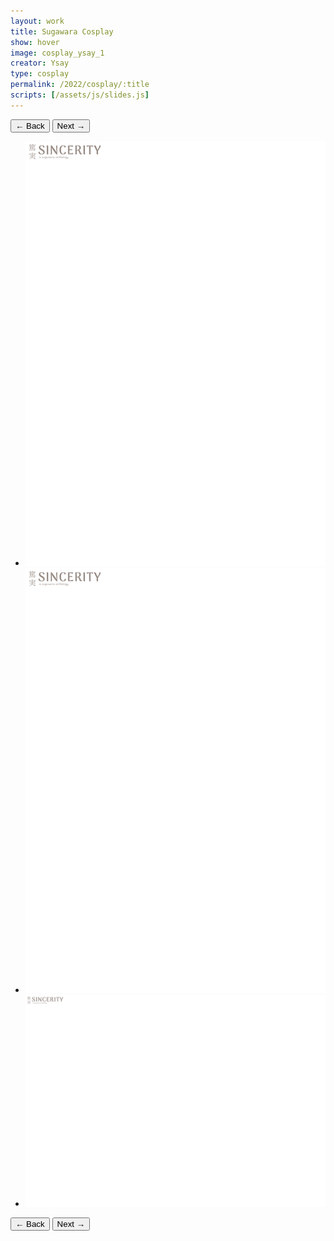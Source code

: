 ```yaml
---
layout: work
title: Sugawara Cosplay
show: hover
image: cosplay_ysay_1
creator: Ysay
type: cosplay
permalink: /2022/cosplay/:title
scripts: [/assets/js/slides.js]
---
```

<div class="fullscreen-image-slider">
  <div class="slides" role="region" aria-label="FullScreen Pictures" data-slide>
    <div class="slide-buttons">
      <button class="slide-previous hide" onclick="prevSlide()">
        <span class="show-for-sr">← Back</span>
      </button>
      <button class="slide-next" onclick="nextSlide()">
        <span class="show-for-sr">Next →</span>
      </button>
    </div>
    <ul class="slide-container">
      <li data-slide=1 class="is-active slide">
        <img class="visual" id="cosplay_ysay_1" src="/assets/images/watermark.png" alt="page1">
      </li>
      <li data-slide=2 class="slide">
        <img class="visual" id="cosplay_ysay_2" src="/assets/images/watermark.png" alt="page2">
      </li>
      <li data-slide=3 class="slide">
        <img class="visual" id="cosplay_ysay_3" src="/assets/images/watermark-landscape.png" alt="page3">
      </li>
    </ul>
    <div class="slide-buttons">
      <button class="slide-previous hide" onclick="prevSlide()">
        <span class="show-for-sr">← Back</span>
      </button>
      <button class="slide-next" onclick="nextSlide()">
        <span class="show-for-sr">Next →</span>
      </button>
    </div>
  </div>
</div>
